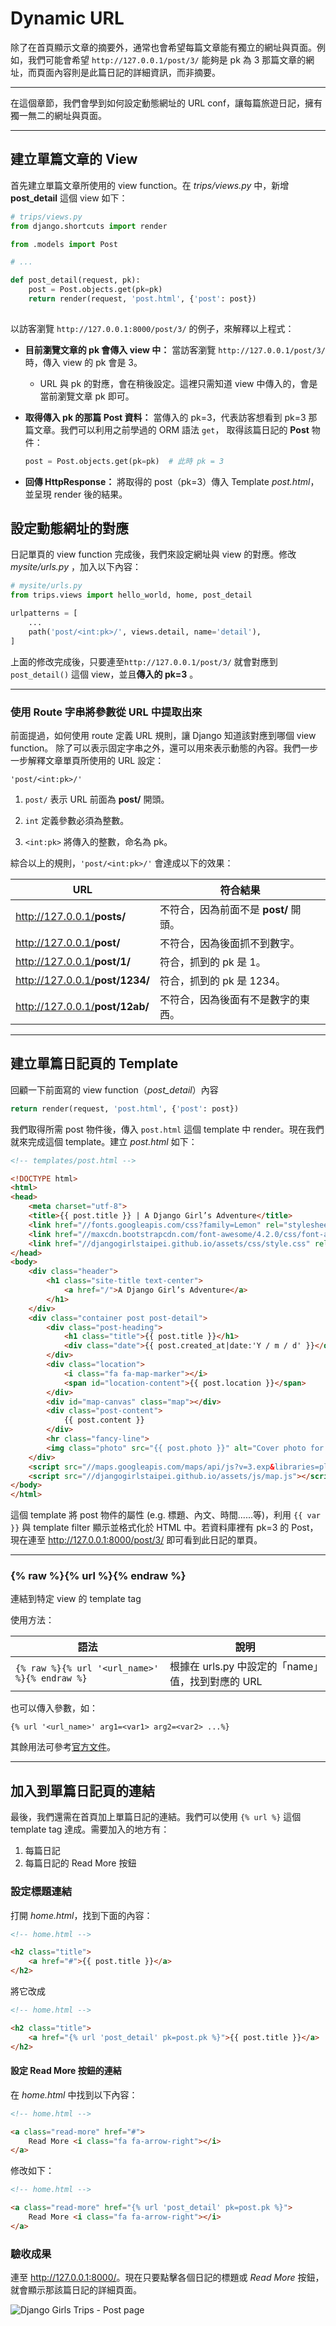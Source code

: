 # Dynamic URL


除了在首頁顯示文章的摘要外，通常也會希望每篇文章能有獨立的網址與頁面。例如，我們可能會希望 `http://127.0.0.1/post/3/` 能夠是 pk 為 3 那篇文章的網址，而頁面內容則是此篇日記的詳細資訊，而非摘要。

---

在這個章節，我們會學到如何設定動態網址的 URL conf，讓每篇旅遊日記，擁有獨一無二的網址與頁面。

---

## 建立單篇文章的 View

首先建立單篇文章所使用的 view function。在 *trips/views.py* 中，新增 **post_detail** 這個 view 如下：

```python
# trips/views.py
from django.shortcuts import render

from .models import Post

# ...

def post_detail(request, pk):
    post = Post.objects.get(pk=pk)
    return render(request, 'post.html', {'post': post})
    
```

以訪客瀏覽 `http://127.0.0.1:8000/post/3/` 的例子，來解釋以上程式：

- **目前瀏覽文章的 pk 會傳入 view 中：** 當訪客瀏覽 `http://127.0.0.1/post/3/` 時，傳入 view 的 pk 會是 3。
    - URL 與 pk 的對應，會在稍後設定。這裡只需知道 view 中傳入的，會是當前瀏覽文章 pk 即可。

- **取得傳入 pk 的那篇 Post 資料：** 當傳入的 pk=3，代表訪客想看到 pk=3 那篇文章。我們可以利用之前學過的 ORM 語法 `get`， 取得該篇日記的 **Post** 物件：

    ```python
    post = Post.objects.get(pk=pk)  # 此時 pk = 3
    ```

- **回傳 HttpResponse：** 將取得的 post（pk=3）傳入 Template *post.html*，並呈現 render 後的結果。


## 設定動態網址的對應

日記單頁的 view function 完成後，我們來設定網址與 view 的對應。修改 *mysite/urls.py* ，加入以下內容：

```python
# mysite/urls.py
from trips.views import hello_world, home, post_detail

urlpatterns = [
    ...
    path('post/<int:pk>/', views.detail, name='detail'),
]
```

上面的修改完成後，只要連至`http://127.0.0.1/post/3/` 就會對應到 `post_detail()` 這個 view，並且**傳入的 pk=3** 。

---

### 使用 Route 字串將參數從 URL 中提取出來

前面提過，如何使用 route 定義 URL 規則，讓 Django 知道該對應到哪個 view function。 除了可以表示固定字串之外，還可以用來表示動態的內容。我們一步一步解釋文章單頁所使用的 URL 設定：

```
'post/<int:pk>/'
```

1. `post/` 表示 URL 前面為 **post/** 開頭。

2. `int` 定義參數必須為整數。

3. `<int:pk>` 將傳入的整數，命名為 pk。

綜合以上的規則，`'post/<int:pk>/'` 會達成以下的效果：

URL       | 符合結果
----------|------------------------
http://127.0.0.1/<strong>posts/</strong>    | 不符合，因為前面不是 **post/** 開頭。
http://127.0.0.1/<strong>post/</strong>     | 不符合，因為後面抓不到數字。
http://127.0.0.1/<strong>post/1/</strong>   | 符合，抓到的 pk 是 1。
http://127.0.0.1/<strong>post/1234/</strong>| 符合，抓到的 pk 是 1234。
http://127.0.0.1/<strong>post/12ab/</strong>| 不符合，因為後面有不是數字的東西。

---

## 建立單篇日記頁的 Template

回顧一下前面寫的 view function（*post_detail*）內容

```python
return render(request, 'post.html', {'post': post})
```

我們取得所需 post 物件後，傳入 `post.html` 這個 template 中 render。現在我們就來完成這個 template。建立 *post.html* 如下：

```html
<!-- templates/post.html -->

<!DOCTYPE html>
<html>
<head>
    <meta charset="utf-8">
    <title>{{ post.title }} | A Django Girl’s Adventure</title>
    <link href="//fonts.googleapis.com/css?family=Lemon" rel="stylesheet" type="text/css">
    <link href="//maxcdn.bootstrapcdn.com/font-awesome/4.2.0/css/font-awesome.min.css" rel="stylesheet" type="text/css">
    <link href="//djangogirlstaipei.github.io/assets/css/style.css" rel="stylesheet" type="text/css">
</head>
<body>
    <div class="header">
        <h1 class="site-title text-center">
            <a href="/">A Django Girl’s Adventure</a>
        </h1>
    </div>
    <div class="container post post-detail">
        <div class="post-heading">
            <h1 class="title">{{ post.title }}</h1>
            <div class="date">{{ post.created_at|date:'Y / m / d' }}</div>
        </div>
        <div class="location">
            <i class="fa fa-map-marker"></i>
            <span id="location-content">{{ post.location }}</span>
        </div>
        <div id="map-canvas" class="map"></div>
        <div class="post-content">
            {{ post.content }}
        </div>
        <hr class="fancy-line">
        <img class="photo" src="{{ post.photo }}" alt="Cover photo for {{ post.title }}">
    </div>
    <script src="//maps.googleapis.com/maps/api/js?v=3.exp&libraries=places&sensor=false"></script>
    <script src="//djangogirlstaipei.github.io/assets/js/map.js"></script>
</body>
</html>
```

這個 template 將 post 物件的屬性 (e.g. 標題、內文、時間......等)，利用 `{{ var }}` 與 template filter 顯示並格式化於 HTML 中。若資料庫裡有 pk=3 的 Post，現在連至 <http://127.0.0.1:8000/post/3/> 即可看到此日記的單頁。

---

### {% raw %}{% url %}{% endraw %}

連結到特定 view 的 template tag

使用方法：

| 語法 | 說明 |
| --- | --- |
| `{% raw %}{% url '<url_name>' %}{% endraw %}` | 根據在 urls.py 中設定的「name」值，找到對應的 URL |

也可以傳入參數，如：

```
{% url '<url_name>' arg1=<var1> arg2=<var2> ...%}
```

其餘用法可參考[官方文件](https://docs.djangoproject.com/en/2.0/ref/templates/builtins/#url)。

---

## 加入到單篇日記頁的連結

最後，我們還需在首頁加上單篇日記的連結。我們可以使用 `{% url %}` 這個 template tag 達成。需要加入的地方有：

1. 每篇日記
2. 每篇日記的 Read More 按鈕

### 設定標題連結

打開 *home.html*，找到下面的內容：

```html
<!-- home.html -->

<h2 class="title">
    <a href="#">{{ post.title }}</a>
</h2>
```

將它改成

```html
<!-- home.html -->

<h2 class="title">
    <a href="{% url 'post_detail' pk=post.pk %}">{{ post.title }}</a>
</h2>
```

#### 設定 Read More 按鈕的連結


在 *home.html* 中找到以下內容：

```html
<!-- home.html -->

<a class="read-more" href="#">
    Read More <i class="fa fa-arrow-right"></i>
</a>
```

修改如下：

```html
<!-- home.html -->

<a class="read-more" href="{% url 'post_detail' pk=post.pk %}">
    Read More <i class="fa fa-arrow-right"></i>
</a>
```

### 驗收成果

連至 <http://127.0.0.1:8000/>。現在只要點擊各個日記的標題或 *Read More* 按鈕，就會顯示那該篇日記的詳細頁面。

![Django Girls Trips - Post page](./../images/djangogirlstrips-post.png)
